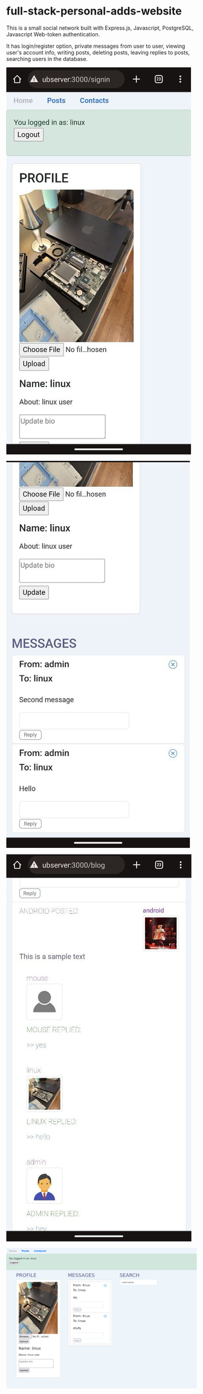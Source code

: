 # full-stack-personal-adds-website

This is a small social network built with Express.js, Javascript, PostgreSQL, Javascript Web-token authentication.

It has login/register option, private messages from user to user, viewing user's account info, writing posts, deleting posts, leaving replies to posts, searching users in the database.

![Alt text](public/images/photo_2023-12-04_09-46-12.jpg)

![Alt text](public/images/photo_2023-12-04_09-46-21.jpg)

![Alt text](public/images/photo_2023-12-04_09-46-16.jpg)

![Alt text](<public/images/Screen Shot 2023-12-04 at 15.30.53.png>)
